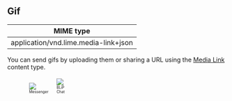 ## Gif


| MIME type                            |
|--------------------------------------|
| application/vnd.lime.media-link+json |

You can send gifs by uploading them or sharing a URL using the [Media Link](http://boyce.local:4567/#media-link) content type.

<div style="margin-left:10px;">

<div style="display: inline-block;">
<figure style="margin-right: 15px;width:60%">
    <span>
        <img src="images/gif_mssngr.png"></img>
    </span>
    <figcaption style="font-size:0.6em">Messenger</figcaption>
</figure>
</div>

<div style="display: inline-block;">
<figure style="margin: 0;width:60%">
    <span>
        <img src="https://uploaddeimagens.com.br/images/001/147/177/original/gifBlipChat.png?1508857817"></img>
    </span>
    <figcaption style="font-size:0.6em">BLiP Chat</figcaption>
</figure>
</div>
</div>